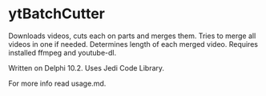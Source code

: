 # ytBatchCutter
Downloads videos, cuts each on parts and merges them.  Tries to merge all videos in one if needed. Determines length of each merged video. 
Requires installed ffmpeg and youtube-dl.

Written on Delphi 10.2. Uses Jedi Code Library.

For more info read usage.md.
